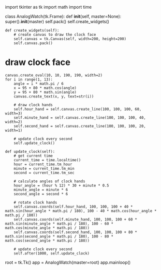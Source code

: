 import tkinter as tk
import math
import time

class AnalogWatch(tk.Frame):
    def __init__(self, master=None):
        super().__init__(master)
        self.pack()
        self.create_widgets()

    def create_widgets(self):
        # create canvas to draw the clock face
        self.canvas = tk.Canvas(self, width=200, height=200)
        self.canvas.pack()

# draw clock face
    canvas.create_oval(10, 10, 190, 190, width=2)
    for i in range(1, 13):
        angle = i * math.pi / 6
        x = 95 + 80 * math.cos(angle)
        y = 95 + 80 * math.sin(angle)
        canvas.create_text(x, y, text=str(i))

        # draw clock hands
        self.hour_hand = self.canvas.create_line(100, 100, 100, 60, width=3)
        self.minute_hand = self.canvas.create_line(100, 100, 100, 40, width=2)
        self.second_hand = self.canvas.create_line(100, 100, 100, 20, width=1)

        # update clock every second
        self.update_clock()

    def update_clock(self):
        # get current time
        current_time = time.localtime()
        hour = current_time.tm_hour
        minute = current_time.tm_min
        second = current_time.tm_sec

        # calculate angles of clock hands
        hour_angle = (hour % 12) * 30 + minute * 0.5
        minute_angle = minute * 6
        second_angle = second * 6

        # rotate clock hands
        self.canvas.coords(self.hour_hand, 100, 100, 100 + 40 * math.sin(hour_angle * math.pi / 180), 100 - 40 * math.cos(hour_angle * math.pi / 180))
        self.canvas.coords(self.minute_hand, 100, 100, 100 + 60 * math.sin(minute_angle * math.pi / 180), 100 - 60 * math.cos(minute_angle * math.pi / 180))
        self.canvas.coords(self.second_hand, 100, 100, 100 + 80 * math.sin(second_angle * math.pi / 180), 100 - 80 * math.cos(second_angle * math.pi / 180))

        # update clock every second
        self.after(1000, self.update_clock)

root = tk.Tk()
app = AnalogWatch(master=root)
app.mainloop()
